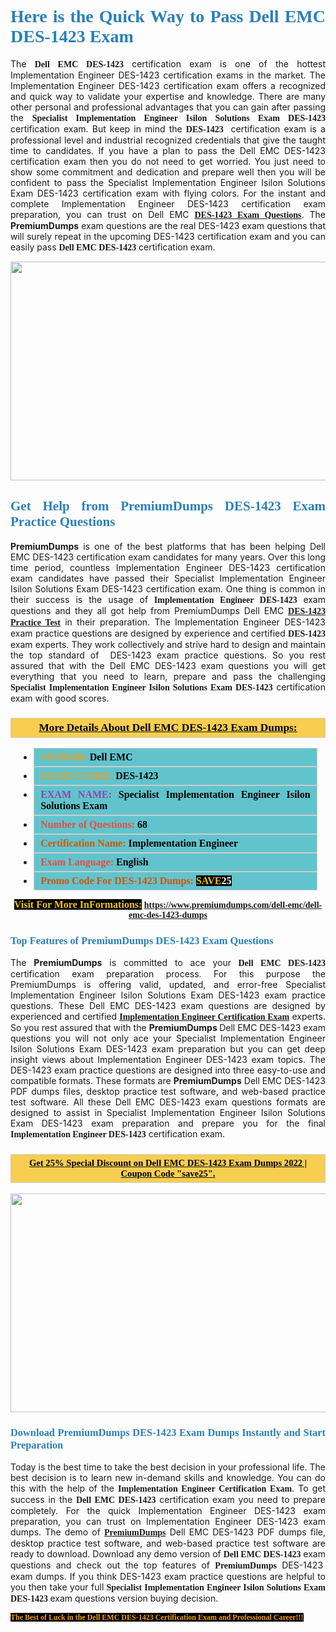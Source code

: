 <h1 style="text-align: justify;"><span style="color:#2980b9;"><span style="font-family:Georgia,serif;"><strong>Here is the Quick Way to Pass Dell EMC DES-1423 Exam</strong></span></span></h1>

<p style="text-align: justify;">The <span style="font-family:Georgia,serif;"><strong>Dell EMC DES-1423</strong></span> certification exam is one of the hottest Implementation Engineer DES-1423 certification exams in the market. The Implementation Engineer DES-1423 certification exam offers a recognized and quick way to validate your expertise and knowledge. There are many other personal and professional advantages that you can gain after passing the <span style="font-family:Georgia,serif;"><strong>Specialist Implementation Engineer Isilon Solutions Exam DES-1423</strong></span> certification exam. But keep in mind the <span style="font-family:Georgia,serif;"><strong>DES-1423 </strong></span> certification exam is a professional level and industrial recognized credentials that give the taught time to candidates. If you have a plan to pass the Dell EMC DES-1423 certification exam then you do not need to get worried. You just need to show some commitment and dedication and prepare well then you will be confident to pass the Specialist Implementation Engineer Isilon Solutions Exam DES-1423 certification exam with flying colors. For the instant and complete Implementation Engineer DES-1423 certification exam preparation, you can trust on Dell EMC <span style="font-family:Georgia,serif;"><strong><a href="https://www.premiumdumps.com/dell-emc/dell-emc-des-1423-dumps">DES-1423 Exam Questions</a></strong></span>. The <strong>PremiumDumps</strong> exam questions are the real DES-1423 exam questions that will surely repeat in the upcoming DES-1423 certification exam and you can easily pass <span style="font-family:Georgia,serif;"><strong>Dell EMC DES-1423</strong></span> certification exam.</p>

<p style="text-align: center;"><a href="https://www.premiumdumps.com/dell-emc/dell-emc-des-1423-dumps"><img alt="" src="https://i.imgur.com/VJaqCPg.jpeg" style="width: 700px; height: 350px;" /></a></p>

<h2 style="text-align: justify;"><span style="color:#2980b9;"><span style="font-family:Georgia,serif;"><strong>Get Help from PremiumDumps DES-1423 Exam Practice Questions</strong> </span></span></h2>

<p style="text-align: justify;"><span style="font-size:14px;"><strong>PremiumDumps</strong></span> is one of the best platforms that has been helping Dell EMC DES-1423 certification exam candidates for many years. Over this long time period, countless Implementation Engineer DES-1423 certification exam candidates have passed their Specialist Implementation Engineer Isilon Solutions Exam DES-1423 certification exam. One thing is common in their success is the usage of<span style="font-family:Georgia,serif;"><strong> Implementation Engineer DES-1423 </strong></span>exam questions and they all got help from PremiumDumps Dell EMC <a href="https://www.premiumdumps.com/dell-emc/dell-emc-des-1423-dumps"><span style="font-family:Georgia,serif;"><strong>DES-1423 Practice Test</strong></span></a> in their preparation. The Implementation Engineer DES-1423 exam practice questions are designed by experience and certified <span style="font-family:Georgia,serif;"><strong> DES-1423</strong></span> exam experts. They work collectively and strive hard to design and maintain the top standard of  DES-1423<strong> </strong>exam practice questions. So you rest assured that with the Dell EMC DES-1423 exam questions you will get everything that you need to learn, prepare and pass the challenging<span style="font-family:Georgia,serif;"><strong> Specialist Implementation Engineer Isilon Solutions Exam DES-1423</strong></span> certification exam with good scores.</p>

<h3 style="background: #f7ce50; border: 1px solid rgb(204, 204, 204); padding: 5px 10px; text-align: center;"><span style="font-family:Georgia,serif;"><u><u><span style="color:#000000;"><span style="font-size:11pt"><span style="line-height:normal"><b><span style="font-size:13.0pt"><span cambria="">More Details About Dell EMC DES-1423 Exam Dumps:</span></span></b></span></span></span></u></u></span></h3>

<ul>
	<li style="margin:0cm 10pt">
	<div style="background:#61c4cd; border: 1px solid rgb(204, 204, 204); padding: 5px 10px; text-align: justify;"><span style="font-family:Georgia,serif;"><span style="font-size:11pt"><span style="line-height:normal"><b><span style="font-size:12.0pt"><span new="" roman="" times=""><span style="color:#f39c12;">VENDOR:</span> <span style="color:#000000;">Dell EMC</span></span></span></b></span></span></span></div>
	</li>
	<li style="margin:0cm 10pt">
	<div style="background: #61c4cd; border: 1px solid rgb(204, 204, 204); padding: 5px 10px; text-align: justify;"><span style="font-family:Georgia,serif;"><span style="font-size:11pt"><span style="line-height:normal"><b><span style="font-size:12.0pt"><span new="" roman="" times=""><span style="color:#f39c12;">EXAM CCODE:</span> <span style="color:#000000;">DES-1423</span></span></span></b></span></span></span></div>
	</li>
	<li style="margin:0cm 10pt">
	<div style="background: #61c4cd; border: 1px solid rgb(204, 204, 204); padding: 5px 10px; text-align: justify;"><span style="font-family:Georgia,serif;"><span style="font-size:11pt"><span style="line-height:normal"><b><span style="font-size:12.0pt"><span new="" roman="" times=""><span style="color:#8e44ad;">EXAM NAME:</span> <span style="color:#000000;">Specialist Implementation Engineer Isilon Solutions Exam</span></span></span></b></span></span></span></div>
	</li>
	<li style="margin:0cm 10pt">
	<div style="background: #61c4cd; border: 1px solid rgb(204, 204, 204); padding: 5px 10px;"><span style="font-family:Georgia,serif;"><span style="font-size:11pt"><span style="line-height:normal"><b><span style="font-size:12.0pt"><span new="" roman="" times=""><span style="color:#e74c3c;">Number of Questions:</span><span style="color:#000000;"><span style="color:#f1c40f;"> </span>68</span></span></span></b></span></span></span></div>
	</li>
	<li style="margin:0cm 10pt">
	<div style="background: #61c4cd; border: 1px solid rgb(204, 204, 204); padding: 5px 10px; text-align: justify;"><span style="font-family:Georgia,serif;"><span style="font-size:11pt"><span style="line-height:normal"><b><span style="font-size:12.0pt"><span new="" roman="" times=""><span style="color:#d35400;">Certification Name:</span> <span style="color:#000000;">Implementation Engineer</span></span></span></b></span></span></span></div>
	</li>
	<li style="margin:0cm 10pt">
	<div style="background: #61c4cd; border: 1px solid rgb(204, 204, 204); padding: 5px 10px; text-align: justify;"><span style="font-family:Georgia,serif;"><span style="font-size:11pt"><span style="line-height:normal"><b><span style="font-size:12.0pt"><span new="" roman="" times=""><span style="color:#e74c3c;">Exam Language:</span> <span style="color:#000000;">English</span></span></span></b></span></span></span></div>
	</li>
	<li style="margin:0cm 10pt">
	<div style="background: #61c4cd; border: 1px solid rgb(204, 204, 204); padding: 5px 10px;"><span style="font-family:Georgia,serif;"><span style="font-size:11pt"><span style="line-height:normal"><b><span style="font-size:12.0pt"><span new="" roman="" times=""><span style="color:#d35400;">Promo Code For DES-1423 Dumps:</span><span style="color:#f1c40f;"> <span style="background-color:#000000;">SAVE</span></span><span style="color:#ffffff;"><span style="background-color:#000000;">25</span></span></span></span></b></span></span></span></div>
	</li>
</ul>

<p style="text-align: center;"><span style="font-family:Georgia,serif;"><strong><span style="font-size:16px;"><span style="color:#f1c40f;"><span style="background-color:#000000;">Visit For More InFormations:</span></span></span> <a href="https://www.premiumdumps.com/dell-emc/dell-emc-des-1423-dumps">https://www.premiumdumps.com/dell-emc/dell-emc-des-1423-dumps</a></strong></span></p>

<h3 style="text-align: justify;"><span style="color:#2980b9;"><span style="font-family:Georgia,serif;"><span style="font-family:Georgia,serif;"><strong>Top Features of PremiumDumps DES-1423 Exam Questions</strong></span></span></span></h3>

<p style="text-align: justify;">The <span style="font-size:14px;"><strong>PremiumDumps</strong></span> is committed to ace your<span style="font-family:Georgia,serif;"><strong> Dell EMC DES-1423</strong></span> certification exam preparation process. For this purpose the PremiumDumps is offering valid, updated, and error-free Specialist Implementation Engineer Isilon Solutions Exam DES-1423 exam practice questions. These Dell EMC DES-1423 exam questions are designed by experienced and certified <a href="https://www.premiumdumps.com/dell-emc/implementation-engineer-dumps"><span style="font-family:Georgia,serif;"><strong>Implementation Engineer Certification Exam</strong></span></a> experts. So you rest assured that with the <span style="font-size:14px;"><strong>PremiumDumps </strong></span>Dell EMC DES-1423 exam questions you will not only ace your Specialist Implementation Engineer Isilon Solutions Exam DES-1423 exam preparation but you can get deep insight views about Implementation Engineer DES-1423 exam topics. The DES-1423 exam practice questions are designed into three easy-to-use and compatible formats. These formats are <strong>PremiumDumps</strong> Dell EMC DES-1423 PDF dumps files, desktop practice test software, and web-based practice test software. All these Dell EMC DES-1423 exam questions formats are designed to assist in Specialist Implementation Engineer Isilon Solutions Exam DES-1423 exam preparation and prepare you for the final <span style="font-family:Georgia,serif;"><strong>Implementation Engineer DES-1423</strong></span> certification exam.</p>

<h3 style="background: rgb(247, 206, 80); border: 1px solid rgb(204, 204, 204); padding: 5px 10px; text-align: center;"><span style="font-family:Georgia,serif;"><u><span style="color:#000000;"><span style="font-size:11pt;"><span style="line-height:normal;"><b><span cambria="">Get 25% Special Discount on Dell EMC DES-1423 Exam Dumps 2022 | Coupon Code "save25".</span></b></span></span></span></u></span></h3>

<p style="text-align: center;"><strong><a href="https://www.premiumdumps.com/dell-emc/dell-emc-des-1423-dumps"><img alt="" src="https://i.imgur.com/F18GQwv.jpeg" style="width: 700px; height: 350px;" /></a></strong></p>

<h3 style="text-align: justify;"><span style="color:#2980b9;"><span style="font-family:Georgia,serif;"><span style="font-family:Georgia,serif;"><strong>Download PremiumDumps DES-1423 Exam Dumps Instantly and Start Preparation</strong></span></span></span></h3>

<p style="text-align: justify;">Today is the best time to take the best decision in your professional life. The best decision is to learn new in-demand skills and knowledge. You can do this with the help of the <span style="font-family:Georgia,serif;"><strong>Implementation Engineer Certification Exam</strong></span>. To get success in the <strong><span style="font-family:Georgia,serif;">Dell EMC DES-1423</span></strong> certification exam you need to prepare completely. For the quick Implementation Engineer DES-1423 exam preparation, you can trust on Implementation Engineer DES-1423 exam dumps. The demo of <a href="https://www.premiumdumps.com/"><span style="font-family:Georgia,serif;"><strong><span style="font-size:14px;">PremiumDumps</span></strong></span></a> Dell EMC DES-1423 PDF dumps file, desktop practice test software, and web-based practice test software are ready to download. Download any demo version of <span style="font-family:Georgia,serif;"><strong>Dell EMC DES-1423</strong></span> exam questions and check out the top features of <span style="font-size:14px;"><span style="font-family:Georgia,serif;"><strong>PremiumDumps</strong></span></span> DES-1423  exam dumps. If you think DES-1423 exam practice questions are helpful to you then take your full<span style="font-family:Georgia,serif;"><strong> Specialist Implementation Engineer Isilon Solutions Exam DES-1423 </strong></span>exam questions version buying decision.</p>

<p style="text-align: justify;"><span style="color:#f39c12;"><span style="font-size:12px;"><span style="font-family:Georgia,serif;"><strong><span style="background-color:#000000;">The Best of Luck in the Dell EMC DES-1423 Certification Exam and Professional Career!!!</span></strong></span></span></span></p>
